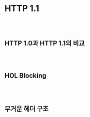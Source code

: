 # HTTP 1.1  
<br/><br/>
## HTTP 1.0과 HTTP 1.1의 비교  
<br/><br/>
## HOL Blocking  
<br/><br/>
## 무거운 헤더 구조  

